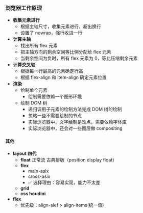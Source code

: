 ### 浏览器工作原理

- **收集元素进行**
  - 根据主轴尺寸，收集元素进行，超出换行
  - 设置了 nowrap，强行收进一行
- **计算主轴**
  - 找出所有 flex 元素
  - 把主轴方向的剩余空间等比例分配给 flex 元素
  - 当剩余空间为负时，所有 flex 元素为 0，等比压缩剩余元素
- **计算交叉轴**
  - 根据每一行最高的元素确定行高
  - 根据 flex-align 和 item-align 确定元素位置
- **渲染**
  - 绘制单个元素
    - 绘制需要依赖一个图形环境
  - 绘制 DOM 树
    - 递归调用子元素的绘制方法完成 DOM 树的绘制
    - 忽略一些不需要绘制的节点
    - 实际浏览器中，文字绘制是难点，需要依赖字体库
    - 实际浏览器中，还会对一些图层做 compositing

#### 其他

- **layout 四代**
  - **float** 正常流 古典排版（position display float）
  - **flex**
    - main-asix
    - cross-asix
    - ✅ 选择理由：容易实现，能力不太差
  - **grid**
  - **css houdini**
- **flex**
  - 优先级：align-slef > align-items(统一值)
